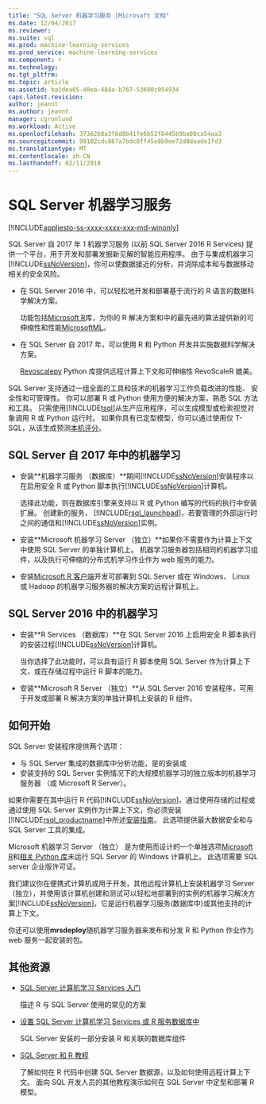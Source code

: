 ```yaml
---
title: "SQL Server 机器学习服务 |Microsoft 文档"
ms.date: 12/04/2017
ms.reviewer: 
ms.suite: sql
ms.prod: machine-learning-services
ms.prod_service: machine-learning-services
ms.component: r
ms.technology: 
ms.tgt_pltfrm: 
ms.topic: article
ms.assetid: ba1dea65-40ea-484a-b767-53680c954934
caps.latest.revision: 
author: jeannt
ms.author: jeannt
manager: cgronlund
ms.workload: Active
ms.openlocfilehash: 37362b8a3f6d8b41fe6b52f8445b9ba08ca54aa3
ms.sourcegitcommit: 99102cdc867a7bdc0ff45e8b9ee72d0daade1fd3
ms.translationtype: MT
ms.contentlocale: zh-CN
ms.lasthandoff: 02/11/2018
---
```

# <a name="sql-server-machine-learning-services"></a>SQL Server 机器学习服务
[!INCLUDE[appliesto-ss-xxxx-xxxx-xxx-md-winonly](../../includes/appliesto-ss-xxxx-xxxx-xxx-md-winonly.md)]

SQL Server 自 2017 年 1 机器学习服务 (以前 SQL Server 2016 R Services) 提供一个平台，用于开发和部署发掘新见解的智能应用程序。 由于与集成机器学习[!INCLUDE[ssNoVersion](../../includes/ssnoversion-md.md)]，你可以使数据接近的分析，并消除成本和与数据移动相关的安全风险。
  
+ 在 SQL Server 2016 中，可以轻松地开发和部署基于流行的 R 语言的数据科学解决方案。 

    功能包括[Microsoft R](https://docs.microsoft.com/machine-learning-server/r-reference/revoscaler/revoscaler)库，为你的 R 解决方案和中的最先进的算法提供新的可伸缩性和性能[MicrosoftML](https://docs.microsoft.com/machine-learning-server/r-reference/microsoftml/microsoftml-package)。
+ 在 SQL Server 自 2017 年，可以使用 R 和 Python 开发并实施数据科学解决方案。 

    [Revoscalepy](../python/what-is-revoscalepy.md) Python 库提供远程计算上下文和可伸缩性 RevoScaleR 媲美。

SQL Server 支持通过一组全面的工具和技术的机器学习工作负载改进的性能、 安全性和可管理性。 你可以部署 R 或 Python 使用方便的解决方案，熟悉 SQL 方法和工具。 只需使用[!INCLUDE[tsql](../../includes/tsql-md.md)]从生产应用程序，可以生成模型或检索视觉对象调用 R 或 Python 运行时。 如果你具有已定型模型，你可以通过使用仅 T-SQL，从该生成预测[本机评分](../sql-native-scoring.md)。

## <a name="machine-learning-in-sql-server-2017"></a>SQL Server 自 2017 年中的机器学习

+ 安装**机器学习服务 （数据库）**期间[!INCLUDE[ssNoVersion](../../includes/ssnoversion-md.md)]安装程序以在启用安全 R 或 Python 脚本执行[!INCLUDE[ssNoVersion](../../includes/ssnoversion-md.md)]计算机。
  
    选择此功能，则在数据库引擎来支持以 R 或 Python 编写的代码的执行中安装扩展。 创建新的服务， [!INCLUDE[rsql_launchpad](../../includes/rsql-launchpad-md.md)]，若要管理的外部运行时之间的通信和[!INCLUDE[ssNoVersion](../../includes/ssnoversion-md.md)]实例。
  
+ 安装**Microsoft 机器学习 Server （独立）**如果你不需要作为计算上下文中使用 SQL Server 的单独计算机上。 机器学习服务器包括相同的机器学习组件，以及执行可伸缩的分布式机学习作业作为 web 服务的能力。
  
+ 安装[Microsoft R 客户端](https://docs.microsoft.com/machine-learning-server/r-client/what-is-microsoft-r-client)开发可部署到 SQL Server 或在 Windows、 Linux 或 Hadoop 的机器学习服务器的解决方案的远程计算机上。

## <a name="machine-learning-in-sql-server-2016"></a>SQL Server 2016 中的机器学习

+ 安装**R Services （数据库）**在 SQL Server 2016 上启用安全 R 脚本执行的安装过程[!INCLUDE[ssNoVersion](../../includes/ssnoversion-md.md)]计算机。
  
    当你选择了此功能时，可以具有运行 R 脚本使用 SQL Server 作为计算上下文，或在存储过程中运行 R 脚本的能力。
  
+ 安装**Microsoft R Server （独立）**从 SQL Server 2016 安装程序，可用于开发或部署 R 解决方案的单独计算机上安装的 R 组件。

## <a name="how-to-get-started"></a>如何开始

SQL Server 安装程序提供两个选项：

+ 与 SQL Server 集成的数据库中分析功能，是的安装或
+ 安装支持的 SQL Server 实例情况下的大规模机器学习的独立版本的机器学习服务器 （或 Microsoft R Server）。

如果你需要在其中运行 R 代码[!INCLUDE[ssNoVersion](../../includes/ssnoversion-md.md)]，通过使用存储的过程或通过使用 SQL Server 实例作为计算上下文，你必须安装[!INCLUDE[rsql_productname](../../includes/rsql-productname-md.md)]中所述[安装指南](../../advanced-analytics/r/set-up-sql-server-r-services-in-database.md)。 此选项提供最大数据安全和与 SQL Server 工具的集成。

Microsoft 机器学习 Server （独立） 是为使用而设计的一个单独选项[Microsoft R](https://docs.microsoft.com/machine-learning-server/r-reference/introducing-r-server-r-package-reference)和[相关 Python 库](../python/what-is-revoscalepy.md)未运行 SQL Server 的 Windows 计算机上。 此选项需要 SQL server 企业版许可证。
    
我们建议你在便携式计算机或用于开发，其他远程计算机上安装机器学习 Server （独立），并使用该计算机创建和测试可以轻松地部署到的实例的机器学习解决方案[!INCLUDE[ssNoVersion](../../includes/ssnoversion-md.md)]，它是运行机器学习服务\(数据库中\)或其他支持的计算上下文。
  
你还可以使用**mrsdeploy**随机器学习服务器来发布和分发 R 和 Python 作业作为 web 服务一起安装的包。

## <a name="additional-resources"></a>其他资源

+ [SQL Server 计算机学习 Services 入门](../../advanced-analytics/r/getting-started-with-sql-server-r-services.md)
 
    描述 R 与 SQL Server 使用的常见的方案

+ [设置 SQL Server 计算机学习 Services 或 R 服务数据库中](../../advanced-analytics/r/set-up-sql-server-r-services-in-database.md)

    SQL Server 安装的一部分安装 R 和关联的数据库组件
  
+ [SQL Server 和 R 教程](../../advanced-analytics/tutorials/sql-server-r-tutorials.md)

    了解如何在 R 代码中创建 SQL Server 数据源，以及如何使用远程计算上下文。 面向 SQL 开发人员的其他教程演示如何在 SQL Server 中定型和部署 R 模型。

